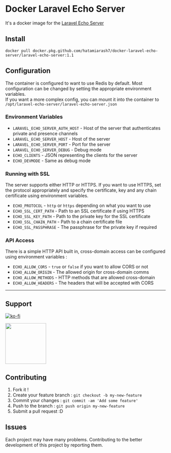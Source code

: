 # Docker Laravel Echo Server

It's a docker image for the [Laravel Echo Server](https://github.com/tlaverdure/laravel-echo-server)

## Install

```shell
docker pull docker.pkg.github.com/hatamiarash7/docker-laravel-echo-server/laravel-echo-server:1.1
```

## Configuration

The container is configured to want to use Redis by default. Most configuration can be changed by setting the appropriate environment variables.  
If you want a more complex config, you can mount it into the container to `/opt/laravel-echo-server/laravel-echo-server.json`

### Environment Variables

 - `LARAVEL_ECHO_SERVER_AUTH_HOST` - Host of the server that authenticates private and presence channels
 - `LARAVEL_ECHO_SERVER_HOST` - Host of the server
 - `LARAVEL_ECHO_SERVER_PORT` - Port for the server
 - `LARAVEL_ECHO_SERVER_DEBUG` - Debug mode
 - `ECHO_CLIENTS` - JSON representing the clients for the server
 - `ECHO_DEVMODE` - Same as debug mode

### Running with SSL

The server supports either HTTP or HTTPS. If you want to use HTTPS, set the protocol appropriately and specify the certificate, key and any chain certificate using environment variables.

 - `ECHO_PROTOCOL` - `http` or `https` depending on what you want to use
 - `ECHO_SSL_CERT_PATH` - Path to an SSL certificate if using HTTPS
 - `ECHO_SSL_KEY_PATH` - Path to the private key for the SSL certificate
 - `ECHO_SSL_CHAIN_PATH` - Path to a chain certificate file
 - `ECHO_SSL_PASSPHRASE` - The passphrase for the private key if required

### API Access

There is a simple HTTP API built in, cross-domain access can be configured using environment variables :

 - `ECHO_ALLOW_CORS` - `true` or `false` if you want to allow CORS or not
 - `ECHO_ALLOW_ORIGIN` - The allowed origin for cross-domain comms
 - `ECHO_ALLOW_METHODS` - HTTP methods that are allowed cross-domain
 - `ECHO_ALLOW_HEADERS` - The headers that will be accepted with CORS

---

## Support

[![ko-fi](https://www.ko-fi.com/img/githubbutton_sm.svg)](https://ko-fi.com/D1D1WGU9)

<div><a href="https://payping.ir/@hatamiarash7"><img src="https://cdn.payping.ir/statics/Payping-logo/Trust/blue.svg" height="128" width="128"></a></div>

## Contributing

1. Fork it !
2. Create your feature branch : `git checkout -b my-new-feature`
3. Commit your changes : `git commit -am 'Add some feature'`
4. Push to the branch : `git push origin my-new-feature`
5. Submit a pull request :D

## Issues

Each project may have many problems. Contributing to the better development of this project by reporting them.
